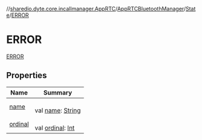 //[shared](../../../../../index.md)[io.dyte.core.incallmanager.AppRTC](../../../index.md)/[AppRTCBluetoothManager](../../index.md)/[State](../index.md)/[ERROR](index.md)

# ERROR


[ERROR](index.md)

## Properties

| Name | Summary |
|---|---|
| [name](../../../../com.dyte.mobilecorekmm.incallmanager/-in-call-manager-module/-audio-manager-state/-r-u-n-n-i-n-g/index.md#-372974862%2FProperties%2F-270334668) | <br/>val [name](../../../../com.dyte.mobilecorekmm.incallmanager/-in-call-manager-module/-audio-manager-state/-r-u-n-n-i-n-g/index.md#-372974862%2FProperties%2F-270334668): [String](https://kotlinlang.org/api/latest/jvm/stdlib/kotlin/-string/index.html) |
| [ordinal](../../../../com.dyte.mobilecorekmm.incallmanager/-in-call-manager-module/-audio-manager-state/-r-u-n-n-i-n-g/index.md#-739389684%2FProperties%2F-270334668) | <br/>val [ordinal](../../../../com.dyte.mobilecorekmm.incallmanager/-in-call-manager-module/-audio-manager-state/-r-u-n-n-i-n-g/index.md#-739389684%2FProperties%2F-270334668): [Int](https://kotlinlang.org/api/latest/jvm/stdlib/kotlin/-int/index.html) |
